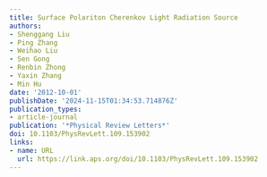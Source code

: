 ```yaml
---
title: Surface Polariton Cherenkov Light Radiation Source
authors:
- Shenggang Liu
- Ping Zhang
- Weihao Liu
- Sen Gong
- Renbin Zhong
- Yaxin Zhang
- Min Hu
date: '2012-10-01'
publishDate: '2024-11-15T01:34:53.714876Z'
publication_types:
- article-journal
publication: '*Physical Review Letters*'
doi: 10.1103/PhysRevLett.109.153902
links:
- name: URL
  url: https://link.aps.org/doi/10.1103/PhysRevLett.109.153902
---
```

